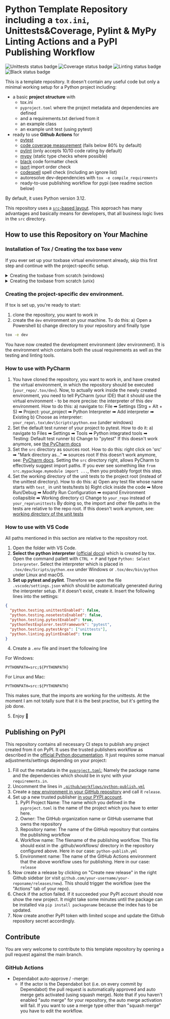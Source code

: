 # Python Template Repository including a `tox.ini`, Unittests&Coverage, Pylint & MyPy Linting Actions and a PyPI Publishing Workflow

<!--- you need to replace the `organization/repo_name` in the status badge URLs --->

![Unittests status badge](https://github.com/Hochfrequenz/python_template_repository/workflows/Unittests/badge.svg)
![Coverage status badge](https://github.com/Hochfrequenz/python_template_repository/workflows/Coverage/badge.svg)
![Linting status badge](https://github.com/Hochfrequenz/python_template_repository/workflows/Linting/badge.svg)
![Black status badge](https://github.com/Hochfrequenz/python_template_repository/workflows/Formatting/badge.svg)

This is a template repository.
It doesn't contain any useful code but only a minimal working setup for a Python project including:

- a basic **project structure** with
  - tox.ini
  - `pyproject.toml` where the project metadata and dependencies are defined
  - and a requirements.txt derived from it
  - an example class
  - an example unit test (using pytest)
- ready to use **Github Actions** for
  - [pytest](https://pytest.org)
  - [code coverage measurement](https://coverage.readthedocs.io) (fails below 80% by default)
  - [pylint](https://pylint.org/) (only accepts 10/10 code rating by default)
  - [mypy](https://github.com/python/mypy) (static type checks where possible)
  - [black](https://github.com/psf/black) code formatter check
  - [isort](https://pycqa.github.io/isort/) import order check
  - [codespell](https://github.com/codespell-project/codespell) spell check (including an ignore list)
  - autoresolve dev-dependencies with `tox -e compile_requirements`
  - ready-to-use publishing workflow for pypi (see readme section below)

By default, it uses Python version 3.12.

This repository uses a [`src`-based layout](https://packaging.python.org/en/latest/discussions/src-layout-vs-flat-layout/).
This approach has many advantages and basically means for developers, that all business logic lives in the `src` directory.

## How to use this Repository on Your Machine

### Installation of Tox / Creating the tox base venv
If you ever set up your toxbase virtual environment already, skip this first step and continue with the project-specific setup.

<details>
<summary>
 Creating the toxbase from scratch (windows)
</summary>

You can either follow the [installation instructions](https://tox.readthedocs.io/en/latest/installation.html)) and that a `.toxbase` environment has been created.
Here we repeat the most important steps.

#### Enure you are allowed to execute scripts in powershell (Windows only)
On new Windows machines it is possible that the execution policy is set to restricted and you are not allowed execute scripts. You can find detailed information [here](https://learn.microsoft.com/de-de/powershell/module/microsoft.powershell.core/about/about_execution_policies?view=powershell-7.3).

The quickest way to solve this problem: Open an Administrator Powershell (e.g. Windows PowerShell App, right click: 'Run as Adminstrator')
```ps
Set-ExecutionPolicy -ExecutionPolicy AllSigned
```
Then close the admin powershell and continue in the regular shell.

#### Create the `.toxbase` environment
`.toxbase` is a project independent virtual environment-template for all the tox environments on your machine. If anything is weird during the tox installation or after the installation, try turning your computer off and on again before getting too frustrated.
Ask your Hochfrequenz colleagues for help.

```ps
# Change to your user directory, create tools directory if it does not exist
$ cd C:\Users\YourUserName
# Create a virtual environment called .toxbase
$ python -m venv .toxbase
```

then
```ps
# Windows Powershell
$ .\.toxbase\Scripts\Activate.ps1
# XOR Windows default (e.g. cmder)
λ .toxbase\Scripts\activate.bat
# the virtual environment is active
# if you see the environment name at the beginning of the line
(.toxbase) $ python -m pip install --upgrade pip
(.toxbase) $ pip install tox
(.toxbase) $ tox --version
```

#### Add the toxbase interpreter to the Path environment variable
Finally, we need to make the tox command available in all future terminal sessions.
There are ways to achieve this goal using only the powershell commands, but we just use the "regular" way:

* Type systemvariable in the search field of your windows taskbar.
* Click on Edit system variables, then on environment variables.
* In the next window select Path in the upper part (User variables for YourUserName) and click on edit.
* Add a new path with `C:\Users\YourUserName\.toxbase\Scripts\`
  * ⚠️ You have to replace YourUserName with your actual username in the path!
     the path up to .toxbase has already been printed to the CLI in the tox --version command above

* Save the settings.
* Now you have to sign out and in again to make the changes work.

You should now be able to type the following and get a reasonable answer
```
tox --version
```
in every shell, no matter if you activated the toxbase again.

#### Umlaute in Paths
Tox has an issue if you have an umlaut in your username. [This issue](https://github.com/tox-dev/tox/issues/1550#issuecomment-727824763) is well known.

To solve it you have to add another environment variable `PYTHONIOENCODING` with the value `utf-8` ([source](https://github.com/tox-dev/tox/issues/1550#issuecomment-1011952057)).

Start a new PowerShell session and try to run tox -e dev in your repository again. 

</details>

<details>
<summary>
 Creating the toxbase from scratch (unix)
</summary>
Open a terminal and execute the following commands

```sh
# Change to your user directory
$ cd ~
# Create a virtual environment called .toxbase
$ python -m venv .toxbase
```
Now we activate the virtual environment, update pip and install tox:

```
$ source .toxbase/bin/activate
# the virtual environment is active
# if you see the environment name at the beginning of the line
(.toxbase) $ python -m pip install --upgrade pip
(.toxbase) $ pip install tox
(.toxbase) $ tox --version
```
Create a new folder bin in the home directory and add a symbolic link inside
```
cd
# create a `bin` directory 
mkdir bin
# set link to ~/bin/tox
ln -s ~/.toxbase/bin/tox ~/bin/tox
```
Set the PATH variable

```
cd
# open the config file .bashrc
nano .bashrc
# Go to the bottom of the file and insert
# make tox accessible in each session from everywhere
PATH = "${HOME}/bin:${PATH}"
export PATH
# save and close the file with CTRL+O and CTRL+X
```
#### fish
```
cd
# open the config.fish file
nano ~/.config/fish/config.fish
# Go to the bottom of the file and insert
# make tox accessible in each session from everywhere
set PATH {$HOME}/bin $PATH
# save and close the file with CTRL+O and CTRL+X
```
Check if everything works by opening a new terminal window and run 
```bash
tox --version
```

</details>

### Creating the project-specific dev environment.
If tox is set up, you're ready to start: 
   1. clone the repository, you want to work in 
   2. create the `dev` environment on your machine. To do this: 
       a) Open a Powershell
       b) change directory to your repository 
and finally type

```bash
tox -e dev
```

You have now created the development environment (dev environment). It is the environment which contains both the usual requirements as well as the testing and linting tools.

### How to use with PyCharm

1. You have cloned the repository, you want to work in, and have created the virtual environment, in which the repository should be executed (`your_repo/.tox/dev`). Now, to actually work inside the newly created environment, you need to tell PyCharm (your IDE) that it should use the virtual environment - to be more precise: the interpreter of this dev environment. How to do this:
a) navigate to: File ➡ Settings (Strg + Alt + S) ➡ Project: your_project ➡ Python Interpreter ➡ Add interpreter ➡ Existing
b) Choose as interpreter: `your_repo\.tox\dev\Scripts\python.exe` (under windows)
2. Set the default test runner of your project to pytest. How to do it:
a) navigate to Files ➡ Settings ➡ Tools ➡ Python integrated tools ➡ Testing: Default test runner
b) Change to "pytest"
If this doesn't work anymore, see [the PyCharm docs](https://www.jetbrains.com/help/pycharm/choosing-your-testing-framework.html)
3. Set the `src` directory as sources root. How to do this:
right click on 'src' ➡ "Mark directory as…" ➡ sources root
If this doesn't work anymore, see: [PyCharm docs](https://www.jetbrains.com/help/pycharm/content-root.html).
Setting the `src` directory right, allows PyCharm to effectively suggest import paths.
If you ever see something like `from src.mypackage.mymodule import ...`, then you probably forgot this step.
5. Set the working directory of the unit tests to the project root (instead of the unittest directory). How to do this:
a) Open any test file whose name starts with `test_` in unit tests/tests
b) Right click inside the code ➡ More Run/Debug ➡ Modify Run Configuration ➡ expand Environment collapsible ➡ Working directory
c) Change to `your_repo` instead of `your_repo\unittests`
By doing so, the import and other file paths in the tests are relative to the repo root. 
If this doesn't work anymore, see: [working directory of the unit tests](https://www.jetbrains.com/help/pycharm/creating-run-debug-configuration-for-tests.html)

### How to use with VS Code
All paths mentioned in this section are relative to the repository root.
 
1. Open the folder with VS Code.
2. **Select the python interpreter** ([official docs](https://code.visualstudio.com/docs/python/environments#_manually-specify-an-interpreter)) which is created by tox. Open the command pallett with `CTRL + P` and type `Python: Select Interpreter`. Select the interpreter which is placed in `.tox/dev/Scripts/python.exe` under Windows or `.tox/dev/bin/python` under Linux and macOS.
3. **Set up pytest and pylint**. Therefore we open the file `.vscode/settings.json` which should be automatically generated during the interpreter setup. If it doesn't exist, create it. Insert the following lines into the settings:

```json
{
  "python.testing.unittestEnabled": false,
  "python.testing.nosetestsEnabled": false,
  "python.testing.pytestEnabled": true,
  "pythonTestExplorer.testFramework": "pytest",
  "python.testing.pytestArgs": ["unittests"],
  "python.linting.pylintEnabled": true
}
```

4. Create a `.env` file and insert the following line

For Windows:

```
PYTHONPATH=src;${PYTHONPATH}
```

For Linux and Mac:

```
PYTHONPATH=src:${PYTHONPATH}
```

This makes sure, that the imports are working for the unittests.
At the moment I am not totally sure that it is the best practise, but it's getting the job done.

5. Enjoy 🤗

## Publishing on PyPI

This repository contains all necessary CI steps to publish any project created from it on PyPI.
It uses the trusted publishers workflow as described in the [official Python documentation](https://packaging.python.org/guides/publishing-package-distribution-releases-using-github-actions-ci-cd-workflows/).
It just requires some manual adjustments/settings depending on your project:

1. Fill out the metadata in the [`pyproject.toml`](pyproject.toml); Namely the package name and the dependencies which should be in sync with your `requirements.in`.
2. Uncomment the lines in [`.github/workflows/python-publish.yml`](.github/workflows/python-publish.yml)
3. Create a [new environment in your GitHub repository](https://github.com/Hochfrequenz/python_template_repository/settings/environments) and call it `release`.
4. Set up a new trusted publisher [in your PYPI account](https://pypi.org/manage/account/publishing/).
   1. PyPI Project Name: The name which you defined in the `pyproject.toml` is the name of the project which you have to enter here.
   2. Owner: The GitHub organization name or GitHub username that owns the repository
   3. Repository name: The name of the GitHub repository that contains the publishing workflow
   4. Workflow name: The filename of the publishing workflow. This file should exist in the .github/workflows/ directory in the repository configured above. Here in our case: `python-publish.yml`
   5. Environment name: The name of the GitHub Actions environment that the above workflow uses for publishing. Here in our case: `release`
5. Now create a release by clicking on "Create new release" in the right Github sidebar (or visit `github.com/your-username/your-reponame/releases/new`). This should trigger the workflow (see the "Actions" tab of your repo).
6. Check if the action failed. If it succeeded your PyPI account should now show the new project. It might take some minutes until the package can be installed via `pip install packagename` because the index has to be updated.
7. Now create another PyPI token with limited scope and update the Github repository secret accordingly.

## Contribute

You are very welcome to contribute to this template repository by opening a pull request against the main branch.

### GitHub Actions

- Dependabot auto-approve / -merge:
  - If the actor is the Dependabot bot (i.e. on every commit by Dependabot)
    the pull request is automatically approved and auto merge gets activated
    (using squash merge).
    Note that if you haven't enabled "auto merge" for your repository, the auto merge activation will fail.
    If you want to use a merge type other than "squash merge" you have to edit the workflow.
